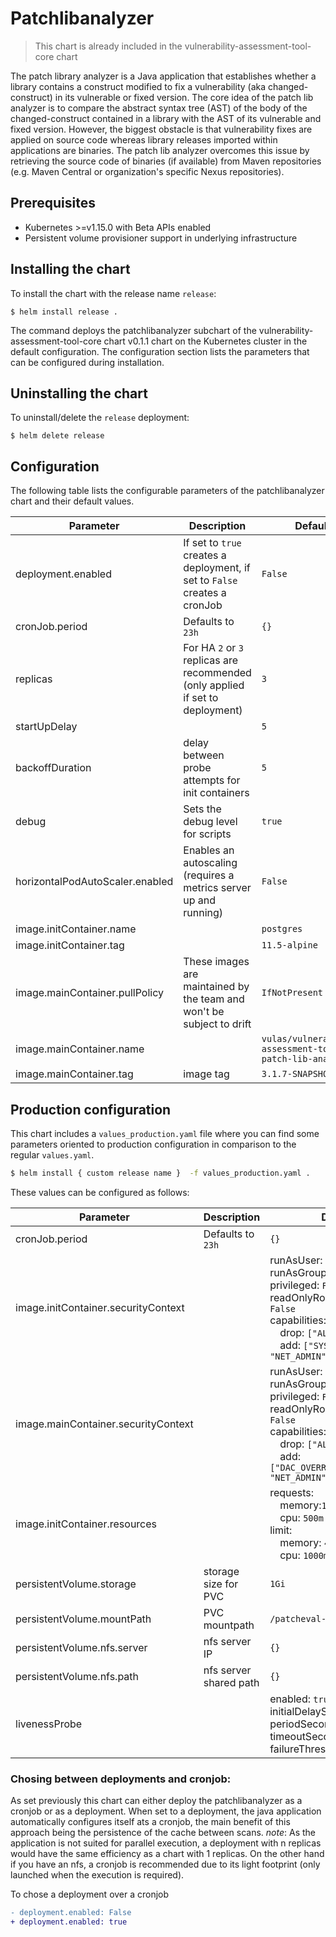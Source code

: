 # Patchlibanalyzer

> This chart is already included in the vulnerability-assessment-tool-core chart

The patch library analyzer is a Java application that establishes whether a library contains a construct modified to fix a vulnerability (aka changed-construct) in its vulnerable or fixed version. The core idea of the patch lib analyzer is to compare the abstract syntax tree (AST) of the body of the changed-construct contained in a library with the AST of its vulnerable and fixed version. However, the biggest obstacle is that vulnerability fixes are applied on source code whereas library releases imported within applications are binaries. The patch lib analyzer overcomes this issue by retrieving the source code of binaries (if available) from Maven repositories (e.g. Maven Central or organization's specific Nexus repositories).

## Prerequisites
-   Kubernetes >=v1.15.0 with Beta APIs enabled
-   Persistent volume provisioner support in underlying infrastructure

## Installing the chart
To install the chart with the release name `release`:
```console
$ helm install release .
```

The command deploys the patchlibanalyzer subchart of the vulnerability-assessment-tool-core chart v0.1.1 chart
on the Kubernetes cluster in the default configuration. The configuration section lists
the parameters that can be configured during installation.

## Uninstalling the chart
To uninstall/delete the `release` deployment:
```console
$ helm delete release
```

## Configuration
The following table lists the configurable parameters of the patchlibanalyzer chart and their default values.

| Parameter | Description | Default |
| --- | --- | --- |
| deployment.enabled | If set to `true` creates a deployment, if set to `False` creates a cronJob | `False` |
| cronJob.period | Defaults to `23h` | `{}` |
| replicas | For HA `2` or `3` replicas are recommended (only applied if set to deployment) | `3` |
| startUpDelay |  | `5` |
| backoffDuration | delay between probe attempts for init containers | `5` |
| debug | Sets the debug level for scripts | `true` |
| horizontalPodAutoScaler.enabled | Enables an autoscaling (requires a metrics server up and running) | `False` |
| image.initContainer.name |  | `postgres` |
| image.initContainer.tag | | `11.5-alpine` |
| image.mainContainer.pullPolicy | These images are maintained by the team and won't be subject to drift | `IfNotPresent` |
| image.mainContainer.name |  | `vulas/vulnerability-assessment-tool-patch-lib-analyzer` |
| image.mainContainer.tag | image tag | `3.1.7-SNAPSHOT-jib` |

## Production configuration
This chart includes a `values_production.yaml` file where you can find some parameters oriented to production configuration in comparison to the regular `values.yaml`.
```sh
$ helm install { custom release name }  -f values_production.yaml .
```
These values can be configured as follows:

| Parameter | Description | Default |
| --- | --- | --- |
| cronJob.period | Defaults to `23h` | `{}` |
| image.initContainer.securityContext |  | runAsUser: `65534`<br>runAsGroup: `65534`<br>privileged: `False`<br>readOnlyRootFilesystem: `False`<br>capabilities:<br>&emsp;drop: `["ALL"]` <br>&emsp;add: `["SYS_TIME", "NET_ADMIN"]` |
| image.mainContainer.securityContext |  | runAsUser: `65534`<br>runAsGroup: `65534`<br>privileged: `False`<br>readOnlyRootFilesystem: `False`<br>capabilities:<br>&emsp;drop: `["ALL"]` <br>&emsp;add: `["DAC_OVERRIDE","SYS_TIME", "NET_ADMIN"]` |
| image.initContainer.resources |  | requests:<br>&emsp;memory:`1Gi`<br>&emsp;cpu: `500m`<br>limit:<br>&emsp;memory: `4Gi`<br>&emsp;cpu: `1000m` |
| persistentVolume.storage | storage size for PVC | `1Gi` |
| persistentVolume.mountPath | PVC mountpath | `/patcheval-data` |
| persistentVolume.nfs.server | nfs server IP | `{}` |
| persistentVolume.nfs.path | nfs server shared path | `{}` |
|  livenessProbe |  | enabled: `true`<br>initialDelaySeconds: `30`<br>periodSeconds: `20`<br>timeoutSeconds: `5`<br>failureThreshold: `5` |


### Chosing between deployments and cronjob:

As set previously this chart can either deploy the patchlibanalyzer as a cronjob or as a deployment. When set to a deployment, the java application automatically configures itself ats a cronjob, the main benefit of this approach being the persistence of the cache between scans. *note*: As the application is not suited for parallel execution, a deployment with n replicas would have the same efficiency as a chart with 1 replicas. On the other hand if you have an nfs, a cronjob is recommended due to its light footprint (only launched when the execution is required).

To chose a deployment over a cronjob
```diff
- deployment.enabled: False
+ deployment.enabled: true
```

